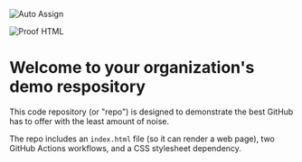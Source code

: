 ![Auto Assign](https://github.com/SoloChat/demo-repository/actions/workflows/auto-assign.yml/badge.svg)

![Proof HTML](https://github.com/SoloChat/demo-repository/actions/workflows/proof-html.yml/badge.svg)

# Welcome to your organization's demo respository
This code repository (or "repo") is designed to demonstrate the best GitHub has to offer with the least amount of noise.

The repo includes an `index.html` file (so it can render a web page), two GitHub Actions workflows, and a CSS stylesheet dependency.
